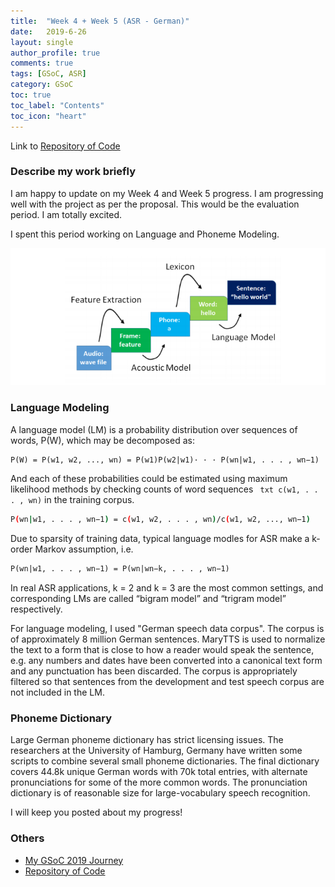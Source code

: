 ```yaml
---
title:  "Week 4 + Week 5 (ASR - German)"
date:   2019-6-26
layout: single
author_profile: true
comments: true
tags: [GSoC, ASR]
category: GSoC
toc: true
toc_label: "Contents"
toc_icon: "heart"
---
```


Link to [Repository of Code](https://github.com/AASHISHAG/asr-german)

### Describe my work briefly

I am happy to update on my Week 4 and Week 5 progress. I am progressing well with the project as per the proposal. This would be the evaluation period. I am totally excited.

I spent this period working on Language and Phoneme Modeling.

![](
/others/language-phoneme-model.png)

### Language Modeling
A language model (LM) is a probability distribution over sequences of words, P(W), which may be decomposed as:

``` txt
P(W) = P(w1, w2, ..., wn) = P(w1)P(w2|w1)· · · P(wn|w1, . . . , wn−1)
```

And each of these probabilities could be estimated using maximum likelihood methods by checking counts of word sequences ``` txt c(w1, . . . , wn)``` in the training corpus.

``` bash
P(wn|w1, . . . , wn−1) = c(w1, w2, . . . , wn)/c(w1, w2, ..., wn−1)
```

Due to sparsity of training data, typical language modles for ASR make a k-order Markov assumption, i.e.

``` txt
P(wn|w1, . . . , wn−1) = P(wn|wn−k, . . . , wn−1)
```

In real ASR applications, k = 2 and k = 3 are the most common settings, and corresponding LMs are called “bigram model” and “trigram model” respectively.

For language modeling, I used "German speech data corpus". The corpus is of approximately 8 million German sentences. MaryTTS is used to normalize the text to a form that is close to how a reader would speak the sentence, e.g. any numbers and dates have been converted into a canonical text form and any punctuation has been discarded. The corpus is appropriately filtered so that sentences from the development and test speech corpus are not included in the LM.

### Phoneme Dictionary
Large German phoneme dictionary has strict licensing issues. The researchers at the University of Hamburg, Germany have written some scripts to combine several small phoneme dictionaries. The final dictionary covers 44.8k unique German words with 70k total entries, with alternate pronunciations for some of the more common words. The pronunciation dictionary is of reasonable size for large-vocabulary speech recognition.

I will keep you posted about my progress!

### Others

- [My GSoC 2019 Journey](https://aashishag.github.io/categories/#gsoc)
- [Repository of Code](https://github.com/AASHISHAG/asr-german)